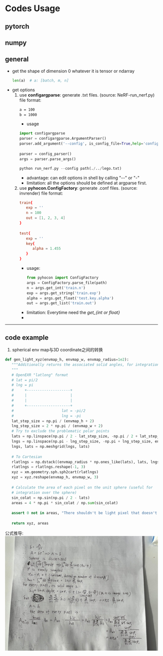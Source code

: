 # Codes Usage
## pytorch


## numpy


## general
* get the shape of dimension 0 whatever it is tensor or ndarray
  ``` python
  len(a)  # a: [batch, m, n]
  ```
* get options
  1. use **configargparse**: generate .txt files. (source: NeRF-run_nerf.py)
     file format:
     ``` txt
     a = 100
     b = 1000 
     ``` 
     * usage
     ``` python
     import configargparse
     parser = configargparse.ArgumentParser()
     parser.add_argument('--config', is_config_file=True,help='config file path')

     parser = config_parser()
     args = parser.parse_args()
     ```
     ``` python
     python run_nerf.py --config path(./../lego.txt)
     ```
     * advantage: can edit options in shell by calling "--" or "-"
     * limitation: all the options should be defined at argparse first. 
  2. use **pyhocon.ConfigFactory**: generate .conf files. (source: invrender)
     file format: 
     ``` conf
     train{
        exp = ''
        n = 100
        out = [1, 2, 3, 4]
     }

     test{
        exp = ''
        key{
           alpha = 1.455
        }
     }
     ```
     * usage: 
       ``` python
       from pyhocon import ConfigFactory
       args = ConfigFactory.parse_file(path)
       n = args.get_int('train.n')
       exp = args.get_string('train.exp')
       alpha = args.get_float('test.key.alpha')
       out = args.get_list('train.out')
       ```
     * limitation: Everytime need the *get_{int or float}*
     * 

---

## code example
1. spherical env map与3D coordinate之间的转换
 ```python
def gen_light_xyz(envmap_h, envmap_w, envmap_radius=1e2):
    """Additionally returns the associated solid angles, for integration.
    """
    # OpenEXR "latlong" format
    # lat = pi/2
    # lng = pi
    #     +--------------------+
    #     |                    |
    #     |                    |
    #     +--------------------+
    #                      lat = -pi/2
    #                      lng = -pi
    lat_step_size = np.pi / (envmap_h + 2)
    lng_step_size = 2 * np.pi / (envmap_w + 2)
    # Try to exclude the problematic polar points
    lats = np.linspace(np.pi / 2 - lat_step_size, -np.pi / 2 + lat_step_size, envmap_h)
    lngs = np.linspace(np.pi - lng_step_size, -np.pi + lng_step_size, envmap_w)
    lngs, lats = np.meshgrid(lngs, lats)

    # To Cartesian
    rlatlngs = np.dstack((envmap_radius * np.ones_like(lats), lats, lngs))
    rlatlngs = rlatlngs.reshape(-1, 3)
    xyz = xm.geometry.sph.sph2cart(rlatlngs)
    xyz = xyz.reshape(envmap_h, envmap_w, 3)

    # Calculate the area of each pixel on the unit sphere (useful for
    # integration over the sphere)
    sin_colat = np.sin(np.pi / 2 - lats)
    areas = 4 * np.pi * sin_colat / np.sum(sin_colat)

    assert 0 not in areas, "There shouldn't be light pixel that doesn't contribute"

    return xyz, areas

 ```
 公式推导:
 ![derivation](./images/env_map_derivation.JPG)